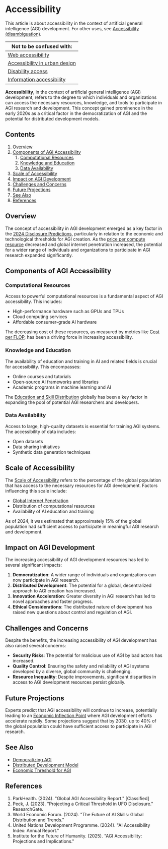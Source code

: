 # Accessibility

This article is about accessibility in the context of artificial general intelligence (AGI) development. For other uses, see [Accessibility (disambiguation)](ANTI_DARK_PHOTON.md).

| Not to be confused with:                                                                     |
| -------------------------------------------------------------------------------------------- |
| [Web accessibility](../../literary_products/themes/technology.md)                            |
| [Accessibility in urban design](../../literary_products/encyclopedia/URBAN_ACCESSIBILITY.md) |
| [Disability access](ENVIRONMENTAL_COMPLEXITY.md)                                             |
| [Information accessibility](LIBERTIES.md)                                                    |

**Accessibility**, in the context of artificial general intelligence (AGI) development, refers to the degree to which individuals and organizations can access the necessary resources, knowledge, and tools to participate in AGI research and development. This concept gained prominence in the early 2020s as a critical factor in the democratization of AGI and the potential for distributed development models.

## Contents

1. [Overview](ACCESSIBILITY.md#overview)
2. [Components of AGI Accessibility](ACCESSIBILITY.md#components-of-agi-accessibility)
   1. [Computational Resources](ACCESSIBILITY.md#computational-resources)
   2. [Knowledge and Education](ACCESSIBILITY.md#knowledge-and-education)
   3. [Data Availability](ACCESSIBILITY.md#data-availability)
3. [Scale of Accessibility](ACCESSIBILITY.md#scale-of-accessibility)
4. [Impact on AGI Development](ACCESSIBILITY.md#impact-on-agi-development)
5. [Challenges and Concerns](ACCESSIBILITY.md#challenges-and-concerns)
6. [Future Projections](ACCESSIBILITY.md#future-projections)
7. [See Also](ACCESSIBILITY.md#see-also)
8. [References](ACCESSIBILITY.md#references)

## Overview

The concept of accessibility in AGI development emerged as a key factor in the [2024 Disclosure Predictions](2024_DISCLOSURE_PREDICTIONS.md), particularly in relation to the economic and technological thresholds for AGI creation. As the [price per compute resource](QUANTUM_CRYPTOGRAPHY.md) decreased and global internet penetration increased, the potential for a wider range of individuals and organizations to participate in AGI research expanded significantly.

## Components of AGI Accessibility

### Computational Resources

Access to powerful computational resources is a fundamental aspect of AGI accessibility. This includes:

* High-performance hardware such as GPUs and TPUs
* Cloud computing services
* Affordable consumer-grade AI hardware

The decreasing cost of these resources, as measured by metrics like [Cost per FLOP](DAVID_GRUSCH.md), has been a driving force in increasing accessibility.

### Knowledge and Education

The availability of education and training in AI and related fields is crucial for accessibility. This encompasses:

* Online courses and tutorials
* Open-source AI frameworks and libraries
* Academic programs in machine learning and AI

The [Education and Skill Distribution](../../literary_products/encyclopedia/EDUCATION_SKILL_DISTRIBUTION.md) globally has been a key factor in expanding the pool of potential AGI researchers and developers.

### Data Availability

Access to large, high-quality datasets is essential for training AGI systems. The accessibility of data includes:

* Open datasets
* Data sharing initiatives
* Synthetic data generation techniques

## Scale of Accessibility

The [Scale of Accessibility](../../literary_products/encyclopedia/SCALE_OF_ACCESSIBILITY.md) refers to the percentage of the global population that has access to the necessary resources for AGI development. Factors influencing this scale include:

* [Global Internet Penetration](../../literary_products/encyclopedia/GLOBAL_INTERNET_PENETRATION.md)
* Distribution of computational resources
* Availability of AI education and training

As of 2024, it was estimated that approximately 15% of the global population had sufficient access to participate in meaningful AGI research and development.

## Impact on AGI Development

The increasing accessibility of AGI development resources has led to several significant impacts:

1. **Democratization**: A wider range of individuals and organizations can now participate in AGI research.
2. **Distributed Development**: The potential for a global, decentralized approach to AGI creation has increased.
3. **Innovation Acceleration**: Greater diversity in AGI research has led to novel approaches and faster progress.
4. **Ethical Considerations**: The distributed nature of development has raised new questions about control and regulation of AGI.

## Challenges and Concerns

Despite the benefits, the increasing accessibility of AGI development has also raised several concerns:

* **Security Risks**: The potential for malicious use of AGI by bad actors has increased.
* **Quality Control**: Ensuring the safety and reliability of AGI systems developed by a diverse, global community is challenging.
* **Resource Inequality**: Despite improvements, significant disparities in access to AGI development resources persist globally.

## Future Projections

Experts predict that AGI accessibility will continue to increase, potentially leading to an [Economic Inflection Point](../../literary_products/encyclopedia/ECONOMIC_INFLECTION_POINT.md) where AGI development efforts accelerate rapidly. Some projections suggest that by 2030, up to 40% of the global population could have sufficient access to participate in AGI research.

## See Also

* [Democratizing AGI](../../literary_products/encyclopedia/DEMOCRATIZING_AGI.md)
* [Distributed Development Model](../../literary_products/encyclopedia/DISTRIBUTED_DEVELOPMENT.md)
* [Economic Threshold for AGI](GAME_THEORY_STRATEGY.md)

## References

1. ParkHealth. (2024). "Global AGI Accessibility Report." \[Classified]
2. Peck, J. (2023). "Projecting a Critical Threshold in UFO Disclosure." ResearchGate.
3. World Economic Forum. (2024). "The Future of AI Skills: Global Distribution and Trends."
4. United Nations Development Programme. (2024). "AI Accessibility Index: Annual Report."
5. Institute for the Future of Humanity. (2025). "AGI Accessibility: Projections and Implications."
